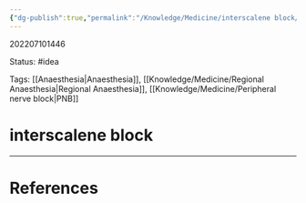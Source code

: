 ```yaml
---
{"dg-publish":true,"permalink":"/Knowledge/Medicine/interscalene block/"}
---
```



202207101446

Status: #idea

Tags: [[Anaesthesia\|Anaesthesia]], [[Knowledge/Medicine/Regional Anaesthesia\|Regional Anaesthesia]], [[Knowledge/Medicine/Peripheral nerve block\|PNB]]

# interscalene block








___
# References
